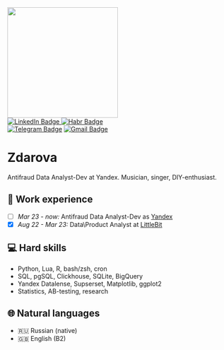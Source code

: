 <img src="https://komarev.com/ghpvc/?username=MustDie-green&style=flat-square&color=gray" alt=""/>

<div id="header" align="left">
<img src="https://avatars.githubusercontent.com/u/84462376?v=4" width="250"/>
</div>

<div id="badges"  align="left">
<a href="https://www.linkedin.com/in/valerii-arzhanov-429744216/"><img src="https://img.shields.io/badge/LinkedIn-gray?style=for-the-badge&logo=linkedin&logoColor=white" alt="LinkedIn Badge"/>
<a href="https://career.habr.com/mustdieee"><img src="https://img.shields.io/badge/Habr-gray?style=for-the-badge&logo=habr&logoColor=white" alt="Habr Badge"/></a>
</div>

<div id="badges"  align="left">
<a href="https://t.me/mustdie_green"><img src="https://img.shields.io/badge/Telegram-gray?style=for-the-badge&logo=telegram&logoColor=white" alt="Telegram Badge"/></a>
<a href="mailto:v.s.arzhanov@gmail.com"><img src="https://img.shields.io/badge/Gmail-gray?style=for-the-badge&logo=gmail&logoColor=white" alt="Gmail Badge"/></a>
</div>

<h1 align="left">
Zdarova
</h1>

<div align="left">Antifraud Data Analyst-Dev at Yandex. Musician, singer, DIY-enthusiast.</div>

## :briefcase: Work experience

- [ ] *Mar 23 - now:* Antifraud Data Analyst-Dev as [Yandex](https://ya.ru/)
- [x] *Aug 22 - Mar 23:* Data\Product Analyst at [LittleBit](https://littlebit.games/) 

## :computer: Hard skills
- Python, Lua, R, bash/zsh, cron
- SQL, pgSQL, Clickhouse, SQLite, BigQuery
- Yandex Datalense, Supserset, Matplotlib, ggplot2
- Statistics, AB-testing, research

## :globe_with_meridians: Natural languages

- :ru: Russian (native)
- :uk: English (B2)

<!-- 
## :bar_chart: GitHub stats

[![GitHub Streak](http://github-readme-streak-stats.herokuapp.com?user=thebellhead&theme=dark&background=000000)](https://git.io/streak-stats)

[![Top Langs](https://github-readme-stats.vercel.app/api/top-langs/?username=thebellhead&hide=jupyter%20notebook,tex,postscript,vim%20script,html,css&layout=compact&theme=vision-friendly-dark)](https://github.com/anuraghazra/github-readme-stats)
-->
